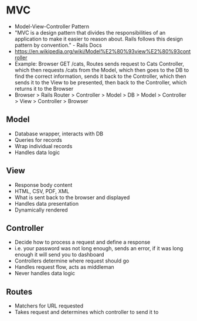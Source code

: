 # MVC
- Model-View-Controller Pattern
- "MVC is a design pattern that divides the responsibilities of an application to make it easier to reason about. Rails follows this design pattern by convention." - Rails Docs
- https://en.wikipedia.org/wiki/Model%E2%80%93view%E2%80%93controller
- Example: Browser GET /cats, Routes sends request to Cats Controller, which then requests /cats from the Model, which then goes to the DB to find the correct information, sends it back to the Controller, which then sends it to the View to be presented, then back to the Controller, which returns it to the Browser
- Browser > Rails Router > Controller > Model > DB > Model > Controller > View > Controller > Browser

## Model
- Database wrapper, interacts with DB
- Queries for records
- Wrap individual records
- Handles data logic

## View
- Response body content
- HTML, CSV, PDF, XML
- What is sent back to the browser and displayed
- Handles data presentation
- Dynamically rendered

## Controller
- Decide how to process a request and define a response
- i.e. your password was not long enough, sends an error, if it was long enough it will send you to dashboard
- Controllers determine where request should go
- Handles request flow, acts as middleman
- Never handles data logic

## Routes
- Matchers for URL requested
- Takes request and determines which controller to send it to
